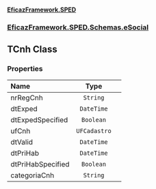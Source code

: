 #### [EficazFramework.SPED](EficazFrameworkSPED.md 'EficazFramework SPED')
### [EficazFramework.SPED.Schemas.eSocial](EficazFramework.SPED.Schemas.eSocial.md 'EficazFramework.SPED.Schemas.eSocial')

## TCnh Class
### Properties

| Name | Type | |
| :--- | :---: | :--- |
| nrRegCnh | `String` |  |
| dtExped | `DateTime` |  |
| dtExpedSpecified | `Boolean` |  |
| ufCnh | `UFCadastro` |  |
| dtValid | `DateTime` |  |
| dtPriHab | `DateTime` |  |
| dtPriHabSpecified | `Boolean` |  |
| categoriaCnh | `String` |  |
